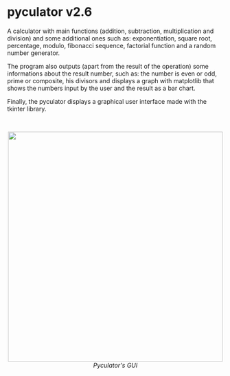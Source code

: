 # pyculator v2.6

A calculator with main functions (addition, subtraction, multiplication and division) and some additional ones such as: exponentiation, square root, percentage, modulo, fibonacci sequence, factorial function and a random number generator.

The program also outputs (apart from the result of the operation) some informations about the result number, such as: the number is even or odd, prime or composite, his divisors and displays a graph with matplotlib that shows the numbers input by the user and the result as a bar chart.

Finally, the pyculator displays a graphical user interface made with the tkinter library.

<br>

*<p align="center">
<img src="https://i.imgur.com/ggEKl6w.png" width="500" height="535"/>
<br>Pyculator's GUI</p>*
